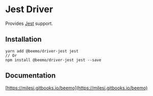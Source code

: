 # Jest Driver

Provides [Jest](https://github.com/facebook/jest) support.

## Installation

```
yarn add @beemo/driver-jest jest
// Or
npm install @beemo/driver-jest jest --save
```

## Documentation

[https://milesj.gitbooks.io/beemo](https://milesj.gitbooks.io/beemo)
